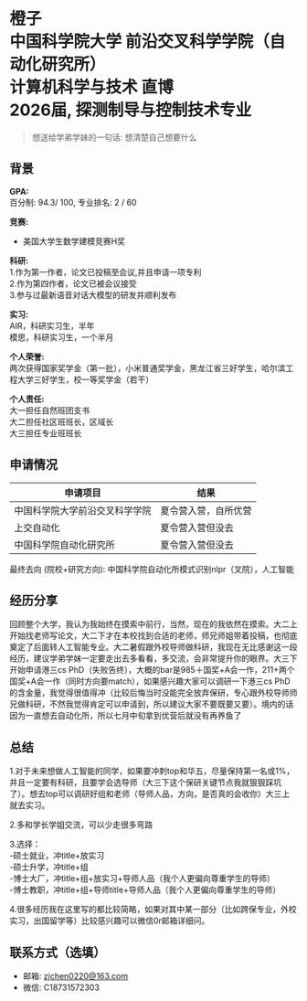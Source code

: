 # 橙子<br>中国科学院大学 前沿交叉科学学院（自动化研究所）<br>计算机科学与技术 直博<br>2026届, 探测制导与控制技术专业
>想送给学弟学妹的一句话: 想清楚自己想要什么<br>

## 背景
**GPA:**<br>
百分制: 94.3/ 100, 专业排名: 2 / 60

**竞赛:**<br>
- 美国大学生数学建模竞赛H奖<br>

**科研:**<br>
1.作为第一作者，论文已投稿至会议,并且申请一项专利<br>
2.作为第四作者，论文已被会议接受<br>
3.参与过最新语音对话大模型的研发并顺利发布<br>

**实习:**<br>
AIR，科研实习生，半年<br>
模思，科研实习生，一个半月<br>

**个人荣誉:**<br>
两次获得国家奖学金（第一批），小米普通奖学金，黑龙江省三好学生，哈尔滨工程大学三好学生，校一等奖学金（若干）

**个人责任:**<br>
大一担任自然班团支书<br>
大二担任社区班班长，区域长<br>
大三担任专业班班长<br>

## 申请情况
|  申请项目   | 结果 |
|  ----  | ----  |
中国科学院大学前沿交叉科学学院 | 夏令营入营，自所优营 |
上交自动化 | 夏令营入营但没去 |
中国科学院自动化研究所 | 夏令营入营但没去 |


最终去向 (院校+研究方向): 中国科学院自动化所模式识别nlpr（叉院），人工智能

## 经历分享
回顾整个大学，我认为我始终在摸索中前行，当然，现在的我依然在摸索。大二上开始找老师写论文，大二下才在本校找到合适的老师，师兄师姐带着投稿，也彻底奠定了后面转人工智能专业。大二暑假跟外校导师做科研，我现在无比感谢这一段经历，建议学弟学妹一定要走出去多看看，多交流，会非常提升你的眼界。大三下开始申请港三cs PhD（失败告终），大概的bar是985＋国奖+A会一作，211+两个国奖+A会一作（同时方向要match），如果感兴趣大家可以调研一下港三cs PhD的含金量，我觉得很值得冲（比较后悔当时没能完全放弃保研，专心跟外校导师师兄做科研，不然我觉得肯定可以申请到，所以建议大家不要既要又要）。境内的话因为一直想去自动化所，所以七月中旬拿到优营后就没有再养鱼了

## 总结
1.对于未来想做人工智能的同学，如果要冲刺top和华五，尽量保持第一名或1%，并且一定要有科研，且要学会选导师（大三下这个保研关键节点我就狠狠踩坑了）。想去top可以调研好组和老师（导师人品，方向，是否真的会收你）大三上就去实习。

2.多和学长学姐交流，可以少走很多弯路<br>

3.选择：<br>
-硕士就业，冲title+放实习<br>
-硕士升学，冲title+组<br>
-博士大厂，冲title+组+放实习+导师人品（我个人更偏向尊重学生的导师）<br>
-博士教职，冲title+组+导师title+导师人品（我个人更偏向尊重学生的导师）<br>

4.很多经历我在这里写的都比较简略，如果对其中某一部分（比如跨保专业，外校实习，出国留学等）比较感兴趣可以微信0r邮箱详细问。

## 联系方式（选填）
- 邮箱: zjchen0220@163.com
- 微信: C18731572303


